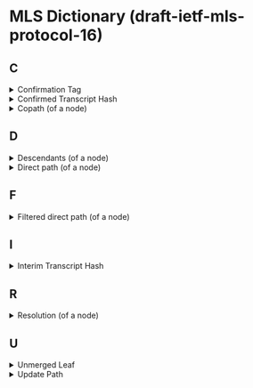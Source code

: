# MLS Dictionary (draft-ietf-mls-protocol-16)

## C

<details>
  <summary><a name="concept_confirmation_tag">Confirmation Tag</a></summary>
  
  A MAC over the [confirmed transcript hash](#concept_confirmed_transcript_hash) (calculated by using the `confirmation_key`).
  It confirms that the members of the group have arrived at the same state of the group, because the confirmed transcript hash covers every commit and (although indirectly) every proposal.
</details>

<details>
  <summary><a name="concept_confirmed_transcript_hash">Confirmed Transcript Hash</a></summary>
  
  A running (chained) hash over the whole history of `Commit` messages including the most recent `Commit`. 
  `Proposal`s are indirectly included through the `ProposalRef`s in the `Commit` that applied them.
  The hash of a `Commit` (and a `Proposal` to obtain a `ProposalRef`) is calculated over the `MLSAuthenticatedContent` in which it was sent.
</details>

<details>
  <summary><a name="concept_copath">Copath (of a node)</a></summary>
  
  ### Example:

  ![Copath from node A (Diagram)](copath.mmd)
</details>

## D

<details>
  <summary><a name="concept_descendants">Descendants (of a node)</a></summary>
  
  ...
</details>


<details>
  <summary><a name="concept_direct_path">Direct path (of a node)</a></summary>
  
  ### Example:

  ![Direct path from node A (Diagram)](direct_path.mmd)
</details>

## F

<details>
  <summary><a name="concept_filtered_direct_path">Filtered direct path (of a node)</a></summary>
  
  TODO: Broken example.
  
  ### Example:

  ![Filtered direct path from node A (Diagram)](filtered_direct_path.mmd)
</details>

## I

<details>
  <summary><a name="concept_interim_transcript_hash">Interim Transcript Hash</a></summary>
  
  A hash that covers the [confirmed transcript hash](#concept_confirmed_transcript_hash) plus the [confirmation tag](#concept_confirmation_tag) of the most recent Commit.
</details>

## R

<details>
  <summary><a name="concept_resolution">Resolution (of a node)</a></summary>
  
  An ordered list of non-blank nodes that collectively cover all non-blank [descendants](#concept_descendants) of the node.
</details>

## U

<details>
  <summary><a name="concept_unmerged_leaf">Unmerged Leaf</a></summary>
  
  ...
</details>

<details>
  <summary><a name="concept_update_path">Update Path</a></summary>
  
  ...
</details>
